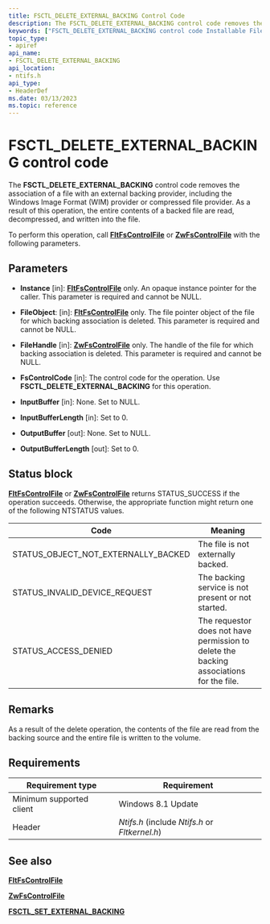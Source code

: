 ```yaml
---
title: FSCTL_DELETE_EXTERNAL_BACKING Control Code
description: The FSCTL_DELETE_EXTERNAL_BACKING control code removes the association of a file with an external backing provider, including the Windows Image Format (WIM) provider or compressed file provider.
keywords: ["FSCTL_DELETE_EXTERNAL_BACKING control code Installable File System Drivers"]
topic_type:
- apiref
api_name:
- FSCTL_DELETE_EXTERNAL_BACKING
api_location:
- ntifs.h
api_type:
- HeaderDef
ms.date: 03/13/2023
ms.topic: reference
---
```


# FSCTL_DELETE_EXTERNAL_BACKING control code

The **FSCTL_DELETE_EXTERNAL_BACKING** control code removes the association of a file with an external backing provider, including the Windows Image Format (WIM) provider or compressed file provider. As a result of this operation, the entire contents of a backed file are read, decompressed, and written into the file.

To perform this operation, call [**FltFsControlFile**](/windows-hardware/drivers/ddi/fltkernel/nf-fltkernel-fltfscontrolfile) or [**ZwFsControlFile**](/previous-versions/ff566462(v=vs.85)) with the following parameters.

## Parameters

- **Instance** [in]: [**FltFsControlFile**](/windows-hardware/drivers/ddi/fltkernel/nf-fltkernel-fltfscontrolfile) only. An opaque instance pointer for the caller. This parameter is required and cannot be NULL.

- **FileObject**: [in]: [**FltFsControlFile**](/windows-hardware/drivers/ddi/fltkernel/nf-fltkernel-fltfscontrolfile) only. The file pointer object of the file for which backing association is deleted. This parameter is required and cannot be NULL.

- **FileHandle** [in]: [**ZwFsControlFile**](/previous-versions/ff566462(v=vs.85)) only. The handle of the file for which backing association is deleted. This parameter is required and cannot be NULL.

- **FsControlCode** [in]: The control code for the operation. Use **FSCTL_DELETE_EXTERNAL_BACKING** for this operation.

- **InputBuffer** [in]: None. Set to NULL.

- **InputBufferLength** [in]: Set to 0.

- **OutputBuffer** [out]: None. Set to NULL.

- **OutputBufferLength** [out]: Set to 0.

## Status block

[**FltFsControlFile**](/windows-hardware/drivers/ddi/fltkernel/nf-fltkernel-fltfscontrolfile) or [**ZwFsControlFile**](/previous-versions/ff566462(v=vs.85)) returns STATUS_SUCCESS if the operation succeeds. Otherwise, the appropriate function might return one of the following NTSTATUS values.

| Code | Meaning |
| ---- | ------- |
| STATUS_OBJECT_NOT_EXTERNALLY_BACKED | The file is not externally backed. |
| STATUS_INVALID_DEVICE_REQUEST | The backing service is not present or not started. |
| STATUS_ACCESS_DENIED | The requestor does not have permission to delete the backing associations for the file. |

## Remarks

As a result of the delete operation, the contents of the file are read from the backing source and the entire file is written to the volume.

## Requirements

| Requirement type | Requirement |
| ---------------- | ----------- |
| Minimum supported client | Windows 8.1 Update |
| Header | *Ntifs.h* (include *Ntifs.h* or *Fltkernel.h*) |

## See also

[**FltFsControlFile**](/windows-hardware/drivers/ddi/fltkernel/nf-fltkernel-fltfscontrolfile)

[**ZwFsControlFile**](/previous-versions/ff566462(v=vs.85))

[**FSCTL_SET_EXTERNAL_BACKING**](fsctl-set-external-backing.md)
